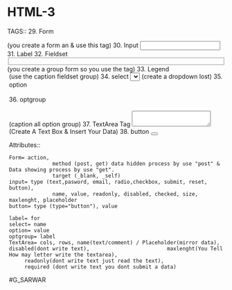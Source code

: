 # HTML-3

TAGS::
	29. Form <form> </form> (you create a form an & use this tag)
	30. Input <input />
	31. Label <label> </label>
	32. Fieldset <fieldset> </fieldset> (you create a group form so you use the tag)
	      33. Legend <legend> <legend> (use the caption fieldset group)
	34. select <select> </select> (create a dropdown lost)
	      35. option <option></option>
	            36. optgroup <optgroup></optgroup> (caption all option group)
	37. TextArea Tag <textarea></textarea> (Create A Text Box & Insert Your Data)
	38. button <button></button>


Attributes::

	Form= action, 
	              method (post, get) data hidden process by use "post" & Data showing process by use "get".
	              target (_blank, _self)
	input= type (text,pasword, email, radio,checkbox, submit, reset, button),
	              name, value, readonly, disabled, checked, size, maxlenght, placeholder
	button= type (type="button"), value
		
	label= for
	select= name
	option= value
	optgroup= label
	TextArea= cols, rows, name(text/comment) / Placeholder(mirror data), disabled(dont write text), 				 		maxlenght(You Tell How may letter write the textarea), 
		 readonly(dont write text just read the text),
		 required (dont write text you dont submit a data)
	



#G_SARWAR

